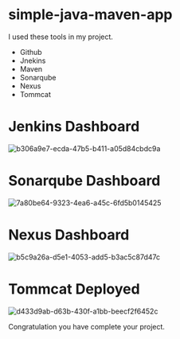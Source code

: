 # simple-java-maven-app

I used these tools in my project.

* Github
* Jnekins
* Maven
* Sonarqube
* Nexus
* Tommcat

# Jenkins Dashboard 


![b306a9e7-ecda-47b5-b411-a05d84cbdc9a](https://github.com/hrbhardwaj/simple-java-maven-app/assets/131919525/57203e16-432d-4429-9201-5d16e85ac14c)


# Sonarqube Dashboard


![7a80be64-9323-4ea6-a45c-6fd5b0145425](https://github.com/hrbhardwaj/simple-java-maven-app/assets/131919525/5260d0df-9fbd-4fb9-88ff-2ca015b7f54b)


# Nexus Dashboard


![b5c9a26a-d5e1-4053-add5-b3ac5c87d47c](https://github.com/hrbhardwaj/simple-java-maven-app/assets/131919525/d713e2db-08d4-424c-a881-b3d1e20da48e)


# Tommcat Deployed


![d433d9ab-d63b-430f-a1bb-beecf2f6452c](https://github.com/hrbhardwaj/simple-java-maven-app/assets/131919525/ef73dbc5-fd60-42d3-a812-8b12b64b3dbf)



Congratulation you have complete your project.








